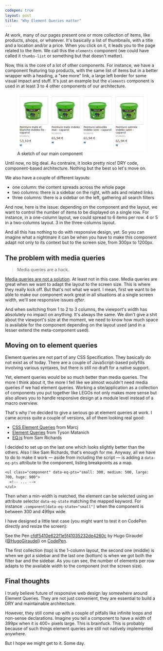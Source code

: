 ```yaml
---
codepen: true
layout: post
title: "Why Element Queries matter"
---
```


At work, many of our pages present one or more collection of items, like products, shops, or whatever. It's basically a list of thumbnails, with a title and a location and/or a price. When you click on it, it leads you to the page related to the item. We call this the `elements` component (we could have called it `thumbs-list` or something but that doesn't matter).

Now, this is the core of a lot of other components. For instance, we have a component featuring top products, with the same list of items but in a better wrapper with a heading, a "see more" link, a large left border for some visual impact and stuff. It's just an example but the `elements` component is used in at least 3 to 4 other components of our architecture.

<figure class="figure">
<img src="/images/why-element-queries-matter__thumbs-list.png" alt="" />
<figcaption>A sketch of our main component</figcaption>
</figure>

Until now, no big deal. Au contraire, it looks pretty nice! DRY code, component-based architecture. Nothing but the best so let's move on.

We also have a couple of different layouts:

* one column: the content spreads across the whole page
* two columns: there is a sidebar on the right, with ads and related links
* three columns: there is a sidebar on the left, gathering all search filters

And now, here is the issue: depending on the component and the layout, we want to control the number of items to be displayed on a single row. For instance, in a one-column layout, we could spread to 6 items per row. 4 or 5 in a two-columns layout. 3 in the three-columns layout.

And all this has nothing to do with responsive design, yet. So you can imagine what a nightmare it can be when you have to make this component adapt not only to its context but to the screen size, from 300px to 1200px.

## The problem with media queries

<blockquote class="pull-quote--right">Media queries are a hack.</blockquote>

[Media queries are not a solution](http://ianstormtaylor.com/media-queries-are-a-hack/). At least not in this case. Media queries are great when we want to adapt the layout to the screen size. This is where they really kick off. But that's not what we want. I mean, first we want to be able to make our component work great in all situations at a single screen width, we'll see responsive issues *after*.

And when switching from 1 to 2 to 3 columns, the viewport's width has absolutely no impact on anything. It's always the same. We don't give a shit about the viewport's size at the moment, we need to know how much space is available for the component depending on the layout used (and in a lesser extend the meta-component used).

## Moving on to element queries

Element queries are not part of any CSS Specification. They basically do not exist as of today. There are a couple of JavaScript-based polyfills involving various syntaxes, but there is still no draft for a native support.

Yet, element queries would be so much better than media queries. The more I think about it, the more I fell like we almost wouldn't need media queries if we had element queries. Working a site/application as a collection of components you put together like LEGOs not only makes more sense but also allows you to handle responsive design at a module level instead of a macro overview.

That's why I've decided to give a serious go at element queries at work. I came across quite a couple of versions, all of them looking real good:

* [CSS Element Queries](https://github.com/marcj/css-element-queries) from Marcj
* [Element Queries](https://github.com/tysonmatanich/elementQuery) from Tyson Matanich
* [EQ.js](https://github.com/Snugug/eq.js) from Sam Richards

I decided to set up on the last one which looks slightly better than the others. Also I like Sam Richards, that's enough for me. Anyway, all we have to do to make it work &mdash; aside from including the script &mdash; is adding a `data-eq-pts` attribute to the component, listing breakpoints as a map.

<pre class="language-html"><code>&lt;ul class="component" data-eq-pts="small: 300, medium: 500, large: 700, huge: 900">
  &lt;!-- ... -->
&lt;/ul></code></pre>

Then when a min-width is matched, the element can be selected using an attribute selector `data-eq-state` matching the mapped keyword. For instance `.component[data-eq-state="small"]` when the component is between 300 and 499px wide.

I have designed a little test case (you might want to test it on CodePen directly and resize the screen):

<p data-height="462" data-theme-id="0" data-slug-hash="cfdf5410e622f1e5f41035232de4260c" data-default-tab="result" class='codepen'>See the Pen <a href='http://codepen.io/HugoGiraudel/pen/cfdf5410e622f1e5f41035232de4260c'>cfdf5410e622f1e5f41035232de4260c</a> by Hugo Giraudel (<a href='http://codepen.io/HugoGiraudel'>@HugoGiraudel</a>) on <a href='http://codepen.io'>CodePen</a>.</p>

The first collection (top) is the 1-column layout, the second one (middle) is when we got a sidebar and the last one (bottom) is when we got both the filter bar and the sidebar. As you can see, the number of elements per row adapts to the available width to the component (not the screen size).

## Final thoughts

I truely believe future of responsive web design lay somewhere around Element Queries. They are not just convenient, they are essential to build a DRY and maintainable architecture.

However, they still come up with a couple of pitfalls like infinite loops and non-sense declarations. Imagine you tell a component to have a width of 399px when it is 400+ pixels large. This is brainfuck. This is probably because of such things element queries are still not natively implemented anywhere.

But I hope we might get to it. Some day.
